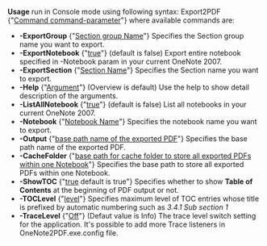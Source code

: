 **Usage**
run in Console mode using following syntax:
Export2PDF {"[Command command-parameter](Command-command-parameter)"}
where available commands are:
* **-ExportGroup** {"[Section group Name](Section-group-Name)"}
Specifies the Section group name you want to export.
* **-ExportNotebook** {"[true](false)"} (default is false)
Export entire notebook specified in -Notebook param in your current OneNote 2007.
* **-ExportSection** {"[Section Name](Section-Name)"}
Specifies the Section name you want to export.
* **-Help** {"[Argument](Overview_Full)"} (Overview is default)
Use the help to show detail description of the arguments.
* **-ListAllNotebook** {"[true](false)"} (default is false)
List all notebooks in your current OneNote 2007.
* **-Notebook** {"[Notebook Name](Notebook-Name)"}
Specifies the notebook name you want to export.
* **-Output** {"[base path name of the exported PDF](base-path-name-of-the-exported-PDF)"}
Specifies the base path name of the exported PDF.
* **-CacheFolder** {"[base path for cache folder to store all exported PDFs within one Notebook](base-path-for-cache-folder-to-store-all-exported-PDFs-within-one-Notebook)"}
Specifies the base path to store all exported PDFs within one Notebook.
* **-ShowTOC** {"[true](false) default is true"}
Specifies whether to show **Table of Contents** at the beginning of PDF output or not.
* **-TOCLevel** {"[level](level)"}
Specifies maximum level of TOC entries whose title is prefixed by automatic numbering such as _3.4.1 Sub section 1_
* **-TraceLevel** {"[Off](Error_Warning_Info_Verbose)"} (Defaut value is Info)
The trace level switch setting for the application. It's possible to add more Trace listeners in OneNote2PDF.exe.config file.